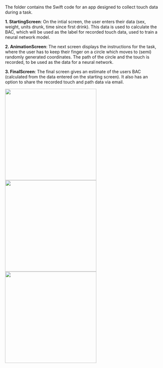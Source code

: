 
The folder contains the Swift code for an app designed to collect touch data during a task.


**1. StartingScreen**: On the intial screen, the user enters their data (sex, weight, units drunk, time since first drink).
This data is used to calculate the BAC, which will be used as the label for recorded touch data, used to train a neural network model.

**2. AnimationScreen**: The next screen displays the instructions for the task, where the user has to keep their finger on a circle which moves to (semi) randomly generated coordinates. The path of the circle and the touch is recorded, to be used as the data for a neural network.

**3. FinalScreen**: The final screen gives an estimate of the users BAC (calculated from the data entered on the starting screen). 
It also has an option to share the recorded touch and path data via email. 

<img src="https://github.com/ng432/SoberSense/assets/73446355/faab1ce3-b59b-4bc4-95b7-cb549b24a6d1" width="300"> <img src="https://github.com/ng432/SoberSense/assets/73446355/88d1572c-c13e-4b3f-b7fe-c37177e461dc" width="300"> <img src="https://github.com/ng432/SoberSense/assets/73446355/a6ea3623-261a-4271-8a5e-f8ffbba3d690" width="300">













